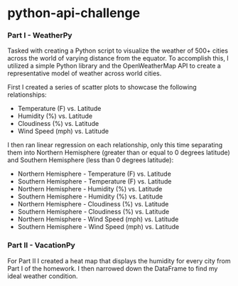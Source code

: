 # python-api-challenge

### Part I - WeatherPy
Tasked with creating a Python script to visualize the weather of 500+ cities across the world of varying distance from the equator. To accomplish this, I utilized a simple Python library and the OpenWeatherMap API to create a representative model of weather across world cities.

First I created a series of scatter plots to showcase the following relationships:
- Temperature (F) vs. Latitude
- Humidity (%) vs. Latitude
- Cloudiness (%) vs. Latitude
- Wind Speed (mph) vs. Latitude

I then ran linear regression on each relationship, only this time separating them into Northern Hemisphere (greater than or equal to 0 degrees latitude) and Southern Hemisphere (less than 0 degrees latitude):
- Northern Hemisphere - Temperature (F) vs. Latitude
- Southern Hemisphere - Temperature (F) vs. Latitude
- Northern Hemisphere - Humidity (%) vs. Latitude
- Southern Hemisphere - Humidity (%) vs. Latitude
- Northern Hemisphere - Cloudiness (%) vs. Latitude
- Southern Hemisphere - Cloudiness (%) vs. Latitude
- Northern Hemisphere - Wind Speed (mph) vs. Latitude
- Southern Hemisphere - Wind Speed (mph) vs. Latitude

### Part II - VacationPy
For Part II I created a heat map that displays the humidity for every city from Part I of the homework.
I then narrowed down the DataFrame to find my ideal weather condition.
